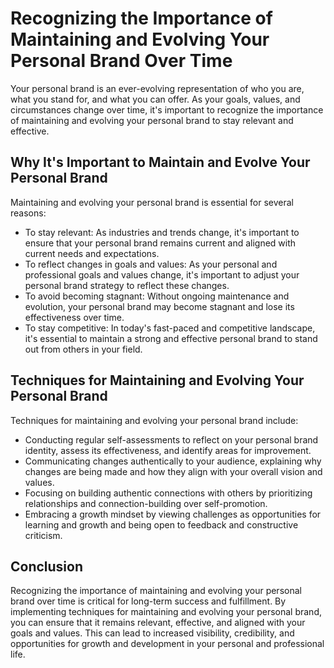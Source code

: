 Recognizing the Importance of Maintaining and Evolving Your Personal Brand Over Time
=============================================================================================================================================

Your personal brand is an ever-evolving representation of who you are, what you stand for, and what you can offer. As your goals, values, and circumstances change over time, it's important to recognize the importance of maintaining and evolving your personal brand to stay relevant and effective.

Why It's Important to Maintain and Evolve Your Personal Brand
-------------------------------------------------------------

Maintaining and evolving your personal brand is essential for several reasons:

* To stay relevant: As industries and trends change, it's important to ensure that your personal brand remains current and aligned with current needs and expectations.
* To reflect changes in goals and values: As your personal and professional goals and values change, it's important to adjust your personal brand strategy to reflect these changes.
* To avoid becoming stagnant: Without ongoing maintenance and evolution, your personal brand may become stagnant and lose its effectiveness over time.
* To stay competitive: In today's fast-paced and competitive landscape, it's essential to maintain a strong and effective personal brand to stand out from others in your field.

Techniques for Maintaining and Evolving Your Personal Brand
-----------------------------------------------------------

Techniques for maintaining and evolving your personal brand include:

* Conducting regular self-assessments to reflect on your personal brand identity, assess its effectiveness, and identify areas for improvement.
* Communicating changes authentically to your audience, explaining why changes are being made and how they align with your overall vision and values.
* Focusing on building authentic connections with others by prioritizing relationships and connection-building over self-promotion.
* Embracing a growth mindset by viewing challenges as opportunities for learning and growth and being open to feedback and constructive criticism.

Conclusion
----------

Recognizing the importance of maintaining and evolving your personal brand over time is critical for long-term success and fulfillment. By implementing techniques for maintaining and evolving your personal brand, you can ensure that it remains relevant, effective, and aligned with your goals and values. This can lead to increased visibility, credibility, and opportunities for growth and development in your personal and professional life.
